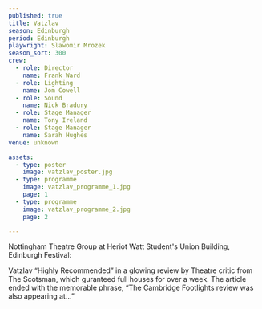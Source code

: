 ```yaml
---
published: true
title: Vatzlav
season: Edinburgh
period: Edinburgh
playwright: Slawomir Mrozek
season_sort: 300
crew:
  - role: Director
    name: Frank Ward
  - role: Lighting
    name: Jom Cowell
  - role: Sound
    name: Nick Bradury
  - role: Stage Manager
    name: Tony Ireland
  - role: Stage Manager
    name: Sarah Hughes
venue: unknown

assets:
  - type: poster
    image: vatzlav_poster.jpg
  - type: programme
    image: vatzlav_programme_1.jpg
    page: 1
  - type: programme
    image: vatzlav_programme_2.jpg
    page: 2

---
```



Nottingham Theatre Group at Heriot Watt Student's Union Building, Edinburgh Festival:

Vatzlav “Highly Recommended” in a glowing review by Theatre critic from The Scotsman, which guranteed full houses for over a week. The article ended with the memorable phrase, “The Cambridge Footlights review was also appearing at…”
